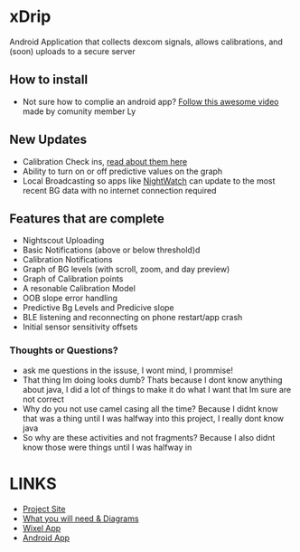 xDrip
=======

Android Application that collects dexcom signals, allows calibrations, and (soon) uploads to a secure server

## How to install
* Not sure how to complie an android app? [Follow this awesome video](https://www.youtube.com/watch?v=Xv0PuM7dnYo&feature=youtu.be) made by comunity member Ly

## New Updates
* Calibration Check ins, [read about them here](http://bit.ly/1LdmZiN)
* Ability to turn on or off predictive values on the graph
* Local Broadcasting so apps like [NightWatch](http://bit.ly/1HcSTsB) can update to the most recent BG data with no internet connection required

## Features that are complete
* Nightscout Uploading
* Basic Notifications (above or below threshold)d
* Calibration Notifications
* Graph of BG levels (with scroll, zoom, and day preview)
* Graph of Calibration points
* A resonable Calibration Model
* OOB slope error handling
* Predictive Bg Levels and Predicive slope
* BLE listening and reconnecting on phone restart/app crash
* Initial sensor sensitivity offsets


### Thoughts or Questions?
* ask me questions in the issuse, I wont mind, I prommise!
* That thing Im doing looks dumb? Thats because I dont know anything about java, I did a lot of things to make it do what I want that Im sure are not correct
* Why do you not use camel casing all the time? Because I didnt know that was a thing until I was halfway into this project, I really dont know java
* So why are these activities and not fragments? Because I also didnt know those were things until I was halfway in


# LINKS
* [Project Site](http://stephenblackwasalreadytaken.github.io/xDrip/)
* [What you will need & Diagrams](https://github.com/StephenBlackWasAlreadyTaken/xDrip/blob/gh-pages/hardware_setup.md)
* [Wixel App](https://github.com/StephenBlackWasAlreadyTaken/wixel-xDrip)
* [Android App](https://github.com/StephenBlackWasAlreadyTaken/xDrip)
